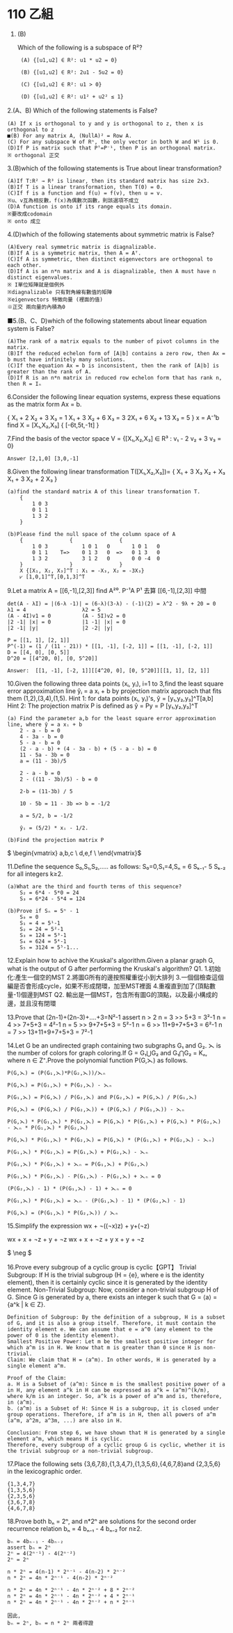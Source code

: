 # 110 乙組

1. (B)

    Which of the following is a subspace of R²?

        (A) {[u1,u2] ∈ R²: u1 * u2 = 0}

        (B) {[u1,u2] ∈ R²: 2u1 - 5u2 = 0}

        (C) {[u1,u2] ∈ R²: u1 > 0}

        (D) {[u1,u2] ∈ R²: u1² + u2² ≤ 1}

2.(A、B) Which of the following statements is False?

    (A) If x is orthogonal to y and y is orthogonal to z, then x is orthogonal to z
    ■(B) For any matrix A, (NullA)² = Row A.
    (C) For any subspace W of Rⁿ, the only vector in both W and W¹ is 0.
    (D)If P is matrix such that Pᵀ=P⁻¹, then P is an orthogonal matrix.
    ※ orthogonal 正交

3.(B)which of the following statements is True about linear transformation?

    (A)If T:R² → R³ is linear, then its standard matrix has size 2x3.
    (B)If T is a linear transformation, then T(0) = 0.
    (C)If f is a function and f(u) = f(v), then u = v.
    ※u、v互為相反數，f(x)為偶數次函數，則該選項不成立
    (D)A function is onto if its range equals its domain.
    ※要改成codomain
    ※ onto 成立
4.(D)which of the following statements about symmetric matrix is False?

    (A)Every real symmetric matrix is diagnalizable.
    (B)If A is a symmetric matrix, then A = Aᵀ.
    (C)If A is symmetric, then distinct eigenvectors are orthogonal to each other.
    (D)If A is an n*n matrix and A is diagnalizable, then A must have n distinct eigenvalues.
    ※ I單位矩陣就是個例外
    ※diagnalizable 只有對角線有數值的矩陣
    ※eigenvectors 特徵向量 (裡面的值)
    ※正交 兩向量的內積為0
■5.(B、C、D)which of the following statements about linear equation system is False?

    (A)The rank of a matrix equals to the number of pivot columns in the matrix.
    (B)If the reduced echelon form of [A|b] contains a zero row, then Ax = b must have infinitely many solutions.
    (C)If the equation Ax = b is inconsistent, then the rank of [A|b] is greater than the rank of A.
    (D)If R is an n*n matrix in reduced row echelon form that has rank n, then R = Iₙ
6.Consider the following linear equation systems, express these equations as the matrix form Ax = b.

{
    X₁ + 2 X₂ + 3 X₃ = 1
    X₁ + 3 X₂ + 6 X₃ = 3
    2X₁ + 6 X₂ + 13 X₃ = 5
}
x = A⁻¹b
find X = [X₁,X₂,X₃]
{
    [-6t,5t,-1t]
}

7.Find the basis of the vector space V = {[X₁,X₂,X₃] ∈ R³ : v₁ - 2 v₂ + 3 v₃ = 0}

    Answer [2,1,0] [3,0,-1]

8.Given the following linear transformation
T([X₁,X₂,X₃])=
{
    X₁ + 3 X₃
    X₂ + X₃
    X₁ + 3 X₂ + 2 X₃
}

    (a)find the standard matrix A of this linear transformation T.
        {
            1 0 3
            0 1 1
            1 3 2
        }

    (b)Please find the null space of the column space of A
        {               {               {
            1 0 3           1 0 1   0       1 0 1   0
            0 1 1    T=>    0 1 3   0  =>   0 1 3   0
            1 3 2           3 1 2   0       0 0 -4  0
        }               }               }
        X {[X₁, X₂, X₃]^T : X₁ = -X₃, X₂ = -3X₃}
        ⩗ [1,0,1]^T,[0,1,3]^T

9.Let a matrix A = [[6,-1],[2,3]] find A²⁰.
    P⁻¹A P¹ 去算 [[6,-1],[2,3]] 中間

    det(A - λI) = |(6-λ -1)| = (6-λ)(3-λ) - (-1)(2) = λ^2 - 9λ + 20 = 0
    λ1 = 4                  λ2 = 5
    (A - 4I)v1 = 0          (A - 5I)v2 = 0
    |2 -1| |x| = 0          |1 -1| |x| = 0
    |2 -1| |y|              |2 -2| |y|

    P = [[1, 1], [2, 1]]
    P^(-1) = (1 / (11 - 21)) * [[1, -1], [-2, 1]] = [[1, -1], [-2, 1]]
    D = [[4, 0], [0, 5]]
    D^20 = [[4^20, 0], [0, 5^20]]
    
    Answer:  [[1, -1], [-2, 1]][[4^20, 0], [0, 5^20]][[1, 1], [2, 1]]
10.Given the following three data points (xᵢ, yᵢ), i=1 to 3,find the least square error approximation line ŷᵢ = a xᵢ + b by projection matrix approach that fits them (1,2),(3,4),(1,5).
Hint 1: for data points (xᵢ, yᵢ)'s, ŷ = [y₁,y₂,y₃]^T[a,b]
Hint 2: The projection matrix P is defined as ŷ = Py = P [y₁,y₂,y₃]^T

    (a) Find the parameter a,b for the least square error approximation line, where ŷ = a xᵢ + b
        2 - a - b = 0
        4 - 3a - b = 0
        5 - a - b = 0
        (2 - a - b) + (4 - 3a - b) + (5 - a - b) = 0
        11 - 5a - 3b = 0
        a = (11 - 3b)/5
        
        2 - a - b = 0
        2 - ((11 - 3b)/5) - b = 0

        2-b = (11-3b) / 5

        10 - 5b = 11 - 3b => b = -1/2

        a = 5/2, b = -1/2
        
        ŷᵢ = (5/2) * xᵢ - 1/2.

    (b)Find the projection matrix P
$ \begin{vmatrix} a,b,c \\ d,e,f \\  \end{vmatrix}$


11.Define the sequence S₀,S₁,S₂,..... as follows: S₀=0,S₁=4,Sₙ = 6 Sₖ₋₁- 5 Sₖ₋₂ for all integers k≥2.

    (a)What are the third and fourth terms of this sequence?
        S₂ = 6*4 - 5*0 = 24
        S₃ = 6*24 - 5*4 = 124

    (b)Prove if Sₙ = 5ⁿ - 1
        S₀ = 0
        S₁ = 4 = 5¹-1
        S₂ = 24 = 5²-1
        S₃ = 124 = 5³-1
        S₄ = 624 = 5⁴-1
        S₅ = 3124 = 5⁵-1...

12.Explain how to achive the Kruskal's algorithm.Given a planar graph G, what is the output of G after performing the Kruskal's algorithm?
    Q1.
        1.初始化:產生一個空的MST
        2.將圖G所有的邊按照權重從小到大排列
        3.一個個檢查這個編是否會形成cycle，如果不形成閉環，加至MST裡面
        4.重複直到加了(頂點數量-1)個邊到MST
    Q2.
        輸出是一個MST，包含所有圖G的頂點，以及最小構成的邊，並且沒有閉環

13.Prove that (2n-1)+(2n-3)+....+3=N²-1
    assert n > 2
    n = 3 >> 5+3 = 3²-1
    n = 4 >> 7+5+3 = 4²-1
    n = 5 >> 9+7+5+3 = 5²-1
    n = 6 >> 11+9+7+5+3 = 6²-1
    n = 7 >> 13+11+9+7+5+3 = 7²-1

14.Let G be an undirected graph containing two subgraphs G₁ and G₂. ⋋ is the number of colors for graph coloring.If G = G₁⋃G₂ and G₁⋂G₂ = Kₙ, where n ∈ Z⁺.Prove the polynomial function P(G,⋋) as follows.

    P(G,⋋) = (P(G₁,⋋)*P(G₂,⋋))/⋋ₙ

    P(G,⋋) = P(G₁,⋋) + P(G₂,⋋) - ⋋ₙ

    P(G₁,⋋) = P(G,⋋) / P(G₂,⋋) and P(G₂,⋋) = P(G,⋋) / P(G₁,⋋)

    P(G,⋋) = (P(G,⋋) / P(G₂,⋋)) + (P(G,⋋) / P(G₁,⋋)) - ⋋ₙ

    P(G,⋋) * P(G₁,⋋) * P(G₂,⋋) = P(G,⋋) * P(G₁,⋋) + P(G,⋋) * P(G₂,⋋) - ⋋ₙ * P(G₁,⋋) * P(G₂,⋋)

    P(G,⋋) * P(G₁,⋋) * P(G₂,⋋) = P(G,⋋) * (P(G₁,⋋) + P(G₂,⋋) - ⋋ₙ)

    P(G₁,⋋) * P(G₂,⋋) = P(G₁,⋋) + P(G₂,⋋) - ⋋ₙ

    P(G₁,⋋) * P(G₂,⋋) + ⋋ₙ = P(G₁,⋋) + P(G₂,⋋)

    P(G₁,⋋) * P(G₂,⋋) - P(G₁,⋋) - P(G₂,⋋) + ⋋ₙ = 0

    (P(G₂,⋋) - 1) * (P(G₁,⋋) - 1) + ⋋ₙ = 0

    P(G₁,⋋) * P(G₂,⋋) = ⋋ₙ - (P(G₁,⋋) - 1) * (P(G₂,⋋) - 1)

    P(G,⋋) = (P(G₁,⋋) * P(G₂,⋋)) / ⋋ₙ

15.Simplify the expression wx + ¬((¬x)z) + y+(¬z)

wx + x + ¬z + y + ¬z
wx + x + ¬z + y
x + y + ¬z

$ \neg  $

16.Prove every subgroup of a cyclic group is cyclic【GPT】
    Trivial Subgroup: If H is the trivial subgroup (H = {e}, where e is the identity element), then it is certainly cyclic since it is generated by the identity element.
    Non-Trivial Subgroup: Now, consider a non-trivial subgroup H of G. Since G is generated by a, there exists an integer k such that G = ⟨a⟩ = {a^k | k ∈ Z}.

    Definition of Subgroup: By the definition of a subgroup, H is a subset of G, and it is also a group itself. Therefore, it must contain the identity element e. We can assume that e = a^0 (any element to the power of 0 is the identity element).
    Smallest Positive Power: Let m be the smallest positive integer for which a^m is in H. We know that m is greater than 0 since H is non-trivial.
    Claim: We claim that H = ⟨a^m⟩. In other words, H is generated by a single element a^m.
    
    Proof of the Claim:
    a. H is a Subset of ⟨a^m⟩: Since m is the smallest positive power of a in H, any element a^k in H can be expressed as a^k = (a^m)^(k/m), where k/m is an integer. So, a^k is a power of a^m and is, therefore, in ⟨a^m⟩.
    b. ⟨a^m⟩ is a Subset of H: Since H is a subgroup, it is closed under group operations. Therefore, if a^m is in H, then all powers of a^m (a^m, a^2m, a^3m, ...) are also in H.
    
    Conclusion: From step 6, we have shown that H is generated by a single element a^m, which means H is cyclic.
    Therefore, every subgroup of a cyclic group G is cyclic, whether it is the trivial subgroup or a non-trivial subgroup.

17.Place the following sets {3,6,7,8},{1,3,4,7},{1,3,5,6},{4,6,7,8}and {2,3,5,6} in the lexicographic order.

    {1,3,4,7}
    {1,3,5,6}
    {2,3,5,6}
    {3,6,7,8}
    {4,6,7,8}

18.Prove both bₙ = 2ⁿ, and n*2ⁿ are solutions for the second order recurrence relation bₙ = 4 bₙ₋₁ - 4 bₙ₋₂ for n≥2.

    bₙ = 4bₙ₋₁ - 4bₙ₋₂
    assert bₙ = 2ⁿ
    2ⁿ = 4(2ⁿ⁻¹) - 4(2ⁿ⁻²)
    2ⁿ = 2ⁿ

    n * 2ⁿ = 4(n-1) * 2ⁿ⁻¹ - 4(n-2) * 2ⁿ⁻²
    n * 2ⁿ = 4n * 2ⁿ⁻¹ - 4(n-2) * 2ⁿ⁻²

    n * 2ⁿ = 4n * 2ⁿ⁻¹ - 4n * 2ⁿ⁻² + 8 * 2ⁿ⁻²
    n * 2ⁿ = 4n * 2ⁿ⁻¹ - 4n * 2ⁿ⁻² + 4 * 2ⁿ⁻¹
    n * 2ⁿ = 4n * 2ⁿ⁻¹ - 4n * 2ⁿ⁻² + n * 2ⁿ⁻¹

    因此,
    bₙ = 2ⁿ, bₙ = n * 2ⁿ 兩者得證
